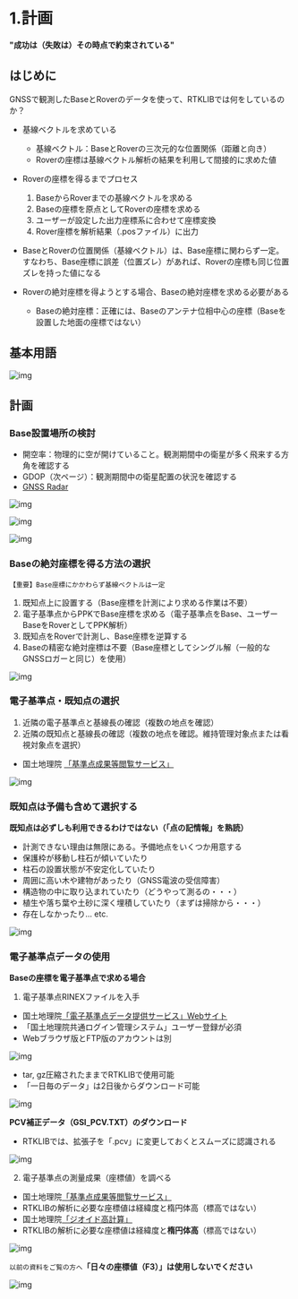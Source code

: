 # 1.計画
**"成功は（失敗は）その時点で約束されている"**

## はじめに

GNSSで観測したBaseとRoverのデータを使って、RTKLIBでは何をしているのか？  
- 基線ベクトルを求めている
  - 基線ベクトル：BaseとRoverの三次元的な位置関係（距離と向き）
  - Roverの座標は基線ベクトル解析の結果を利用して間接的に求めた値

- Roverの座標を得るまでプロセス
  1. BaseからRoverまでの基線ベクトルを求める
  2. Baseの座標を原点としてRoverの座標を求める
  3. ユーザーが設定した出力座標系に合わせて座標変換
  4. Rover座標を解析結果（.posファイル）に出力
- BaseとRoverの位置関係（基線ベクトル）は、Base座標に関わらず一定。すなわち、Base座標に誤差（位置ズレ）があれば、Roverの座標も同じ位置ズレを持った値になる
- Roverの絶対座標を得ようとする場合、Baseの絶対座標を求める必要がある
  - Baseの絶対座標：正確には、Baseのアンテナ位相中心の座標（Baseを設置した地面の座標ではない）

## 基本用語

![img](./pic/4.png)

## 計画

### Base設置場所の検討
- 開空率：物理的に空が開けていること。観測期間中の衛星が多く飛来する方角を確認する
- GDOP（次ページ）：観測期間中の衛星配置の状況を確認する
- [GNSS Radar](http://www.taroz.net/GNSS-Radar.html)

![img](./pic/1.png)

![img](./pic/2.png)

![img](./pic/3.png)

### Baseの絶対座標を得る方法の選択
`【重要】Base座標にかかわらず基線ベクトルは一定`
1. 既知点上に設置する（Base座標を計測により求める作業は不要）
2. 電子基準点からPPKでBase座標を求める（電子基準点をBase、ユーザーBaseをRoverとしてPPK解析）
3. 既知点をRoverで計測し、Base座標を逆算する
4. Baseの精密な絶対座標は不要（Base座標としてシングル解（一般的なGNSSロガーと同じ）を使用）

![img](./pic/5.png)

### 電子基準点・既知点の選択
1. 近隣の電子基準点と基線長の確認（複数の地点を確認）
2. 近隣の既知点と基線長の確認（複数の地点を確認。維持管理対象点または看視対象点を選択）
- 国土地理院 [「基準点成果等閲覧サービス」](https://sokuseikagis1.gsi.go.jp/top.html)

![img](./pic/6.png)

### 既知点は予備も含めて選択する
**既知点は必ずしも利用できるわけではない（「点の記情報」を熟読）**
- 計測できない理由は無限にある。予備地点をいくつか用意する
- 保護枠が移動し柱石が傾いていたり
- 柱石の設置状態が不安定化していたり
- 周囲に高い木や建物があったり（GNSS電波の受信障害）
- 構造物の中に取り込まれていたり（どうやって測るの・・・）
- 植生や落ち葉や土砂に深く埋積していたり（まずは掃除から・・・）
- 存在しなかったり... etc.

![img](./pic/7.png)

### 電子基準点データの使用
**Baseの座標を電子基準点で求める場合**
1. 電子基準点RINEXファイルを入手
  - 国土地理院[「電子基準点データ提供サービス」Webサイト](http://terras.gsi.go.jp/)
  - 「国土地理院共通ログイン管理システム」ユーザー登録が必須
  - Webブラウザ版とFTP版のアカウントは別

![img](./pic/9.png)

  - tar, gz圧縮されたままでRTKLIBで使用可能
  - 「一日毎のデータ」は2日後からダウンロード可能

![img](./pic/10.png)

**PCV補正データ（GSI_PCV.TXT）のダウンロード**

- RTKLIBでは、拡張子を「.pcv」に変更しておくとスムーズに認識される

![img](./pic/11.png)

2. 電子基準点の測量成果（座標値）を調べる
  - 国土地理院[「基準点成果等閲覧サービス」](
https://sokuseikagis1.gsi.go.jp/top.html)
  - RTKLIBの解析に必要な座標値は経緯度と楕円体高（標高ではない）
  - 国土地理院[「ジオイド高計算」](https://vldb.gsi.go.jp/sokuchi/surveycalc/geoid/calcgh/calcframe.html)
  - RTKLIBの解析に必要な座標値は経緯度と**楕円体高**（標高ではない）

![img](./pic/12.png)

 `以前の資料をご覧の方へ`**「日々の座標値（F3）」は使用しないでください**

![img](./pic/8.png)
